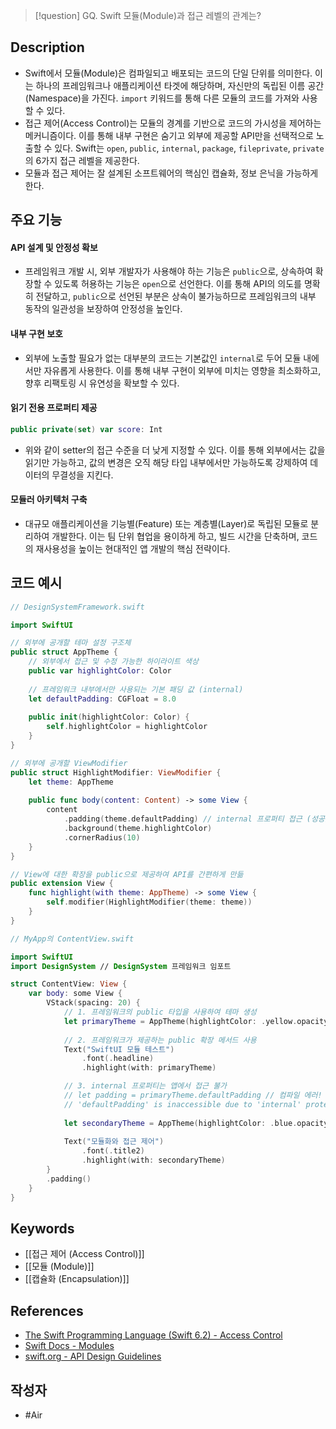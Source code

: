>[!question]
>GQ. Swift 모듈(Module)과 접근 레벨의 관계는?

## Description
- Swift에서 모듈(Module)은 컴파일되고 배포되는 코드의 단일 단위를 의미한다. 이는 하나의 프레임워크나 애플리케이션 타겟에 해당하며, 자신만의 독립된 이름 공간(Namespace)을 가진다. `import` 키워드를 통해 다른 모듈의 코드를 가져와 사용할 수 있다.
- 접근 제어(Access Control)는 모듈의 경계를 기반으로 코드의 가시성을 제어하는 메커니즘이다. 이를 통해 내부 구현은 숨기고 외부에 제공할 API만을 선택적으로 노출할 수 있다. Swift는 `open`, `public`, `internal`, `package`, `fileprivate`, `private`의 6가지 접근 레벨을 제공한다.
- 모듈과 접근 제어는 잘 설계된 소프트웨어의 핵심인 캡슐화, 정보 은닉을 가능하게 한다.

## 주요 기능
#### API 설계 및 안정성 확보
+ 프레임워크 개발 시, 외부 개발자가 사용해야 하는 기능은 `public`으로, 상속하여 확장할 수 있도록 허용하는 기능은 `open`으로 선언한다. 이를 통해 API의 의도를 명확히 전달하고, `public`으로 선언된 부분은 상속이 불가능하므로 프레임워크의 내부 동작의 일관성을 보장하여 안정성을 높인다.
#### 내부 구현 보호
+ 외부에 노출할 필요가 없는 대부분의 코드는 기본값인 `internal`로 두어 모듈 내에서만 자유롭게 사용한다. 이를 통해 내부 구현이 외부에 미치는 영향을 최소화하고, 향후 리팩토링 시 유연성을 확보할 수 있다.
#### 읽기 전용 프로퍼티 제공
```Swift
public private(set) var score: Int
```
+ 위와 같이 setter의 접근 수준을 더 낮게 지정할 수 있다. 이를 통해 외부에서는 값을 읽기만 가능하고, 값의 변경은 오직 해당 타입 내부에서만 가능하도록 강제하여 데이터의 무결성을 지킨다.
#### 모듈러 아키텍처 구축
+ 대규모 애플리케이션을 기능별(Feature) 또는 계층별(Layer)로 독립된 모듈로 분리하여 개발한다. 이는 팀 단위 협업을 용이하게 하고, 빌드 시간을 단축하며, 코드의 재사용성을 높이는 현대적인 앱 개발의 핵심 전략이다.

## 코드 예시
```Swift
// DesignSystemFramework.swift

import SwiftUI

// 외부에 공개할 테마 설정 구조체
public struct AppTheme {
    // 외부에서 접근 및 수정 가능한 하이라이트 색상
    public var highlightColor: Color
    
    // 프레임워크 내부에서만 사용되는 기본 패딩 값 (internal)
    let defaultPadding: CGFloat = 8.0
    
    public init(highlightColor: Color) {
        self.highlightColor = highlightColor
    }
}

// 외부에 공개할 ViewModifier
public struct HighlightModifier: ViewModifier {
    let theme: AppTheme
    
    public func body(content: Content) -> some View {
        content
            .padding(theme.defaultPadding) // internal 프로퍼티 접근 (성공)
            .background(theme.highlightColor)
            .cornerRadius(10)
    }
}

// View에 대한 확장을 public으로 제공하여 API를 간편하게 만듦
public extension View {
    func highlight(with theme: AppTheme) -> some View {
        self.modifier(HighlightModifier(theme: theme))
    }
}
```

```Swift
// MyApp의 ContentView.swift

import SwiftUI
import DesignSystem // DesignSystem 프레임워크 임포트

struct ContentView: View {
    var body: some View {
        VStack(spacing: 20) {
            // 1. 프레임워크의 public 타입을 사용하여 테마 생성
            let primaryTheme = AppTheme(highlightColor: .yellow.opacity(0.3))
            
            // 2. 프레임워크가 제공하는 public 확장 메서드 사용
            Text("SwiftUI 모듈 테스트")
                .font(.headline)
                .highlight(with: primaryTheme)

            // 3. internal 프로퍼티는 앱에서 접근 불가
            // let padding = primaryTheme.defaultPadding // 컴파일 에러!
            // 'defaultPadding' is inaccessible due to 'internal' protection level
            
            let secondaryTheme = AppTheme(highlightColor: .blue.opacity(0.2))
            
            Text("모듈화와 접근 제어")
                .font(.title2)
                .highlight(with: secondaryTheme)
        }
        .padding()
    }
}
```
## Keywords
+ [[접근 제어 (Access Control)]]
+ [[모듈 (Module)]]
+ [[캡슐화 (Encapsulation)]]

## References
- [The Swift Programming Language (Swift 6.2) - Access Control](https://docs.swift.org/swift-book/documentation/the-swift-programming-language/accesscontrol/)
- [Swift Docs - Modules](https://github.com/swiftlang/swift/blob/main/docs/Modules.md)
- [swift.org - API Design Guidelines](https://www.swift.org/documentation/api-design-guidelines/)

## 작성자
- #Air 